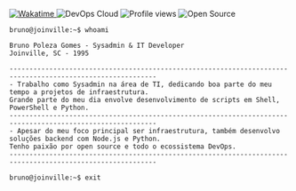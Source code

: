 

<p align="left">
  <!-- Badges existentes -->
  <a href="https://wakatime.com/@018d2089-4400-438b-a193-e84f6d278985">
    <img src="https://wakatime.com/badge/user/018d2089-4400-438b-a193-e84f6d278985.svg" alt="Wakatime" />
  </a>
  <img src="https://img.shields.io/badge/DevOps-Cloud-4f278b?style=flat-square&logo=linux&logoColor=white" alt="DevOps Cloud" />
  <img src="https://komarev.com/ghpvc/?username=pobruno&label=Profile%20views&color=4f278b&style=flat-square" alt="Profile views" />
  <img src="https://badges.frapsoft.com/os/v1/open-source.png?v=103" alt="Open Source" />
</p>

```ShellSession
bruno@joinville:~$ whoami

Bruno Poleza Gomes - Sysadmin & IT Developer
Joinville, SC - 1995

-----------------------------------------------------------------------------------------------------------
- Trabalho como Sysadmin na área de TI, dedicando boa parte do meu tempo a projetos de infraestrutura.
Grande parte do meu dia envolve desenvolvimento de scripts em Shell, PowerShell e Python.
-----------------------------------------------------------------------------------------------------------
- Apesar do meu foco principal ser infraestrutura, também desenvolvo soluções backend com Node.js e Python.
Tenho paixão por open source e todo o ecossistema DevOps.
-----------------------------------------------------------------------------------------------------------

bruno@joinville:~$ exit
```


